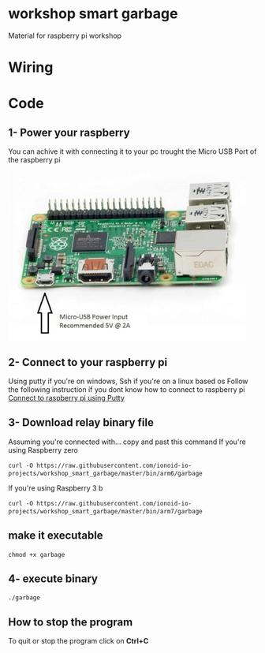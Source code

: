 # workshop smart garbage
Material for raspberry pi workshop

# Wiring

<!-- ![Lighting an LED](doc/img/Irrigation.png)

|RELAY                | Raspberry pi                  |
|-------------------|---------------------------------|
|-                  | GND pin                         |
|+                  | +5v pin                         |
|Signal             | GPIO 11                         |

|Soil Moisture      | Raspberry pi                  |
|-------------------|---------------------------------|
|-                  | GND pin                         |
|+                  | +5v pin                         |
|Signal             | GPIO 21                         | -->

# Code

## 1- Power your raspberry

You can achive it with connecting it to your pc trought the Micro USB Port of the raspberry pi

![power](doc/img/1-min.jpg)

## 2- Connect to your raspberry pi
Using putty if you're on windows, Ssh if you're on a linux based os
Follow the following instruction if you dont know how to connect to raspberry pi
[Connect to raspberry pi using Putty](https://github.com/ionoid-io-projects/workshop/blob/master/doc/od-iot-raspbian-rpi-zero-windows.md#5-first-boot)

## 3- Download relay binary file

Assuming you're connected with... copy and past this command
If you're using Raspberry zero
```
curl -O https://raw.githubusercontent.com/ionoid-io-projects/workshop_smart_garbage/master/bin/arm6/garbage
```

If you're using Raspberry 3 b
```
curl -O https://raw.githubusercontent.com/ionoid-io-projects/workshop_smart_garbage/master/bin/arm7/garbage
```
## make it executable
```
chmod +x garbage
```

## 4- execute binary
```
./garbage
```

## How to stop the program
To quit or stop the program click on **Ctrl+C**
